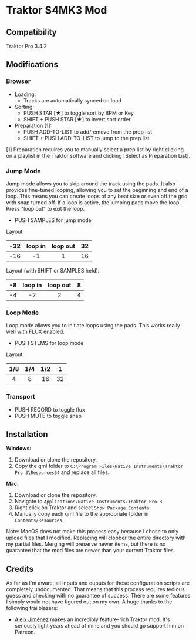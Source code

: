 # Traktor S4MK3 Mod

## Compatibility

Traktor Pro 3.4.2

## Modifications

### Browser

- Loading:
  - Tracks are automatically synced on load
- Sorting:
  - PUSH STAR [★] to toggle sort by BPM or Key
  - SHIFT + PUSH STAR [★] to invert sort order
- Preparation [1]:
  - PUSH ADD-TO-LIST to add/remove from the prep list
  - SHIFT + PUSH ADD-TO-LIST to jump to the prep list

[1] Preparation requires you to manually select a prep list by right clicking on a playlist in the Traktor software and clicking [Select as Preparation List].

### Jump Mode

Jump mode allows you to skip around the track using the pads. It also provides fine-tuned looping, allowing you to set the beginning and end of a loop. This means you can create loops of any beat size or even off the grid with snap turned off. If a loop is active, the jumping pads move the loop. Press "loop out" to exit the loop.

- PUSH SAMPLES for jump mode

Layout:

| -32 | loop in | loop out | 32 |
|:---:|:-------:|:--------:|:--:|
| -16 |    -1   |     1    | 16 |

Layout (with SHIFT or SAMPLES held):

| -8 | loop in | loop out | 8 |
|:--:|:-------:|:--------:|:-:|
| -4 |    -2   |     2    | 4 |

### Loop Mode

Loop mode allows you to initiate loops using the pads. This works really well with FLUX enabled.

- PUSH STEMS for loop mode

Layout:

| 1/8 | 1/4 | 1/2 |  1 |
|:---:|:---:|:---:|:--:|
|  4  |  8  |  16 | 32 |

### Transport

- PUSH RECORD to toggle flux
- PUSH MUTE to toggle snap

## Installation

**Windows:**

1. Download or clone the repository.
2. Copy the qml folder to `C:\Program Files\Native Instruments\Traktor Pro 3\Resources64` and replace all files.

**Mac:**

1. Download or clone the repository.
2. Navigate to `Applications/Native Instruments/Traktor Pro 3`.
3. Right click on Traktor and select `Show Package Contents`.
4. Manually copy each qml file to the appropriate folder in `Contents/Resources`.

Note: MacOS does not make this process easy because I chose to only upload files that I modified. Replacing will clobber the entire directory with my partial files. Merging will preserve newer items, but there is no guarantee that the mod files are newer than your current Traktor files.

## Credits

As far as I'm aware, all inputs and ouputs for these configuration scripts are completely undocumented. That means that this process requires tedious guess and checking with no guarantee of success. There are some features I simply would not have figured out on my own. A huge thanks to the following trailblazers:

- [Aleix Jiménez](https://www.patreon.com/supremeedition) makes an incredibly feature-rich Traktor mod. It's seriously light years ahead of mine and you should go support him on Patreon.
